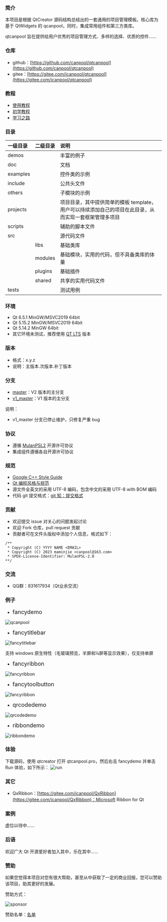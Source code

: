 
### 简介
本项目是根据 QtCreator 源码结构总结出的一套通用的项目管理模板。核心库为基于 QtWidgets 的 qcanpool，同时，集成常用组件和第三方类库。

qtcanpool 旨在提供给用户优秀的项目管理方式、多样的选择、优质的控件……

### 仓库
- github：[https://github.com/canpool/qtcanpool](https://github.com/canpool/qtcanpool)
- gitee：[https://gitee.com/icanpool/qtcanpool](https://gitee.com/icanpool/qtcanpool)

### 教程
- [使用教程](https://blog.csdn.net/canpool/category_10631139.html)
- [初学教程](https://blog.csdn.net/liang19890820/article/details/50277095)
- [学习之路](https://www.devbean.net/category/qt-study-road-2/)

### 目录
|一级目录|二级目录|说明|
|:------|:------|:------|
|demos||丰富的例子|
|doc||文档|
|examples||控件类的示例
|include||公共头文件
|others||子模块的示例
|projects||项目目录，其中提供简单的模板 template，用户可以持续添加自己的项目在此目录，从而实现一套框架管理多项目
|scripts||辅助的脚本文件
|src||源代码文件
||libs|基础类库
||modules|基础模块，实用的代码，但不具备类库的体量
||plugins|基础插件
||shared|共享的实用代码文件
|tests||测试用例

### 环境
- Qt 6.5.1 MinGW/MSVC2019 64bit
- Qt 5.15.2 MinGW/MSVC2019 64bit
- Qt 5.14.2 MinGW 64bit
- 其它环境未测试，推荐使用 [QT LTS](https://download.qt.io/official_releases/qt/) 版本

### 版本
- 格式：x.y.z
- 说明：主版本.次版本.补丁版本

### 分支
- [master](https://gitee.com/icanpool/qtcanpool/tree/master/)：V2 版本的主分支
- [v1_master](https://gitee.com/icanpool/qtcanpool/tree/v1_master/)：V1 版本的主分支

说明：
- v1_master 分支已停止维护，只修复严重 bug

### 协议
* 遵循 [MulanPSL2](./LICENSE) 开源许可协议
* 集成组件遵循各自开源许可协议

### 规范
* [Google C++ Style Guide](http://google.github.io/styleguide/cppguide.html)
* [Qt 编程风格与规范](https://blog.csdn.net/qq_35488967/article/details/70055490)
* 源文件全英文的采用 UTF-8 编码，包含中文的采用 UTF-8 with BOM 编码
* 代码 git 提交格式：[git 知：提交格式](https://blog.csdn.net/canpool/article/details/126005367)

### 贡献
* 欢迎提交 issue 对关心的问题发起讨论
* 欢迎 Fork 仓库，pull request 贡献
* 贡献者可在文件头版权中添加个人信息，格式如下：
```
/**
 * Copyright (C) YYYY NAME <EMAIL>
 * Copyright (C) 2023 maminjie <canpool@163.com>
 * SPDX-License-Identifier: MulanPSL-2.0
**/
```

### 交流
* QQ群：831617934（Qt业余交流）

### 例子
- <font size=4>fancydemo</font>

![qcanpool](./doc/pics/fancydemo.png)

- <font size=4>fancytitlebar</font>

![fancytitlebar](./doc/pics/fancytitlebar.png)

支持 windows 原生特性（毛玻璃预览，半屏和¼屏等显示效果），仅支持单屏

- <font size=4>fancyribbon</font>

![fancyribbon](./doc/pics/fancyribbon.png)

- <font size=4>fancytoolbutton</font>

![fancyribbon](./doc/pics/fancytoolbutton.png)

- <font size=4>qrcodedemo</font>

![qrcodedemo](./doc/pics/qrcodedemo.png#pic_center)

- <font size=4>ribbondemo</font>

![ribbondemo](./doc/pics/ribbondemo.gif#pic_center)

### 体验
下载源码，使用 qtcreator 打开 qtcanpool.pro，然后右击 fancydemo 并单击 Run 体验，如下所示：
![run](./doc/pics/run.png)

### 其它
- QxRibbon：[https://gitee.com/icanpool/QxRibbon](https://gitee.com/icanpool/QxRibbon)：Microsoft Ribbon for Qt


### 案例

虚位以待中……

### 后语

欢迎广大 Qt 开源爱好者加入其中，乐在其中……

### 赞助

如果您觉得本项目对您有很大帮助，甚至从中获取了一定的商业回报，您可以赞助该项目，助其更好的发展。

赞助方式：

![sponsor](./doc/sponsor/sponsor.png)

赞助名单：[名单](./sponsor.md)
